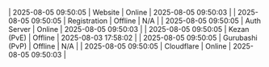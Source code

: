 | 2025-08-05 09:50:05 | Website | Online | 2025-08-05 09:50:03 |
| 2025-08-05 09:50:05 | Registration | Offline | N/A |
| 2025-08-05 09:50:05 | Auth Server | Online | 2025-08-05 09:50:03 |
| 2025-08-05 09:50:05 | Kezan (PvE) | Offline | 2025-08-03 17:58:02 |
| 2025-08-05 09:50:05 | Gurubashi (PvP) | Offline | N/A |
| 2025-08-05 09:50:05 | Cloudflare | Online | 2025-08-05 09:50:03 |
